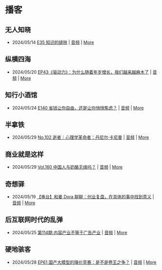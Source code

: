 # 播客

## 无人知晓
- 2024/05/14 [E35 知识的缝隙](https://www.xiaoyuzhoufm.com/episode/664300e4251bd96e6c2e57a6) | [音频](https://dts-api.xiaoyuzhoufm.com/track/611719d3cb0b82e1df0ad29e/664300e4251bd96e6c2e57a6/media.xyzcdn.net/lh9O4fFXBeTFewumXHcn1_3gvaWG.m4a) | [More](channels/%E6%97%A0%E4%BA%BA%E7%9F%A5%E6%99%93.md)

## 纵横四海
- 2024/05/20 [EP43《驱动力》：为什么随着年岁增长，我们越来越麻木了](https://www.ximalaya.com/sound/729875502) | [音频](https://audio.xmcdn.com/storages/1468-audiofreehighqps/57/D5/GKwRINsKILkNBmzH4wLVsCxk.m4a) | [More](channels/%E7%BA%B5%E6%A8%AA%E5%9B%9B%E6%B5%B7.md)

## 知行小酒馆
- 2024/05/24 [E140 省钱让你自由，还是让你悄悄焦虑？](https://www.xiaoyuzhoufm.com/episode/665020024efbc0c3dcba8fb3) | [音频](https://dts-api.xiaoyuzhoufm.com/track/6013f9f58e2f7ee375cf4216/665020024efbc0c3dcba8fb3/media.xyzcdn.net/lrIxg792I7cblrwQYUmMUVi1ff9I.m4a) | [More](channels/%E7%9F%A5%E8%A1%8C%E5%B0%8F%E9%85%92%E9%A6%86.md)

## 半拿铁
- 2024/05/29 [No.102 ️ 逝者｜心理学革命者：丹尼尔·卡尼曼](https://www.ximalaya.com/sound/731776592) | [音频](https://dl.wavpub.com/item/227_31599263_8379.m4a) | [More](channels/%E5%8D%8A%E6%8B%BF%E9%93%81.md)

## 商业就是这样
- 2024/05/29 [Vol.160 中国人与奶酪无缘吗？](https://www.ximalaya.com/sound/731789313) | [音频](https://audio.xmcdn.com/storages/48a1-audiofreehighqps/28/B7/GKwRIDoKLPDCARWqwgLaLP2q.m4a) | [More](channels/%E5%95%86%E4%B8%9A%E5%B0%B1%E6%98%AF%E8%BF%99%E6%A0%B7.md)

## 奇想驿
- 2024/05/19 [【串台】和姜 Dora 聊聊：创业复盘，在具体的事中找到意义](https://www.xiaoyuzhoufm.com/episode/664962d382b428eafd844366) | [音频](https://dts-api.xiaoyuzhoufm.com/track/6034daea97755b8fc9c66480/664962d382b428eafd844366/media.xyzcdn.net/llloyy2KoUURla1cgosxmkenwwHw.m4a) | [More](channels/%E5%A5%87%E6%83%B3%E9%A9%BF.md)

## 后互联网时代的乱弹
- 2024/05/25 [第114期 内容产业不等于广告产业](https://hosting.wavpub.cn/pie/ep114/) | [音频](https://tk.wavpub.com/WPDL_SQLkGPvETZZHTwkTbYZSHZhFTvRgMSvcZVkJGELzfxcLXgykRjMmTLacAd-18.mp3) | [More](channels/%E5%90%8E%E4%BA%92%E8%81%94%E7%BD%91%E6%97%B6%E4%BB%A3%E7%9A%84%E4%B9%B1%E5%BC%B9.md)

## 硬地骇客
- 2024/05/28 [EP61 国产大模型的降价竞赛：是不是卷王之争？](https://www.xiaoyuzhoufm.com/episode/6655c43f06bc73decbff744b) | [音频](https://dts-api.xiaoyuzhoufm.com/track/640ee2438be5d40013fe4a87/6655c43f06bc73decbff744b/media.xyzcdn.net/luuxF88Qni4G9kNbI4Agt0h_o2Ps.m4a) | [More](channels/%E7%A1%AC%E5%9C%B0%E9%AA%87%E5%AE%A2.md)

